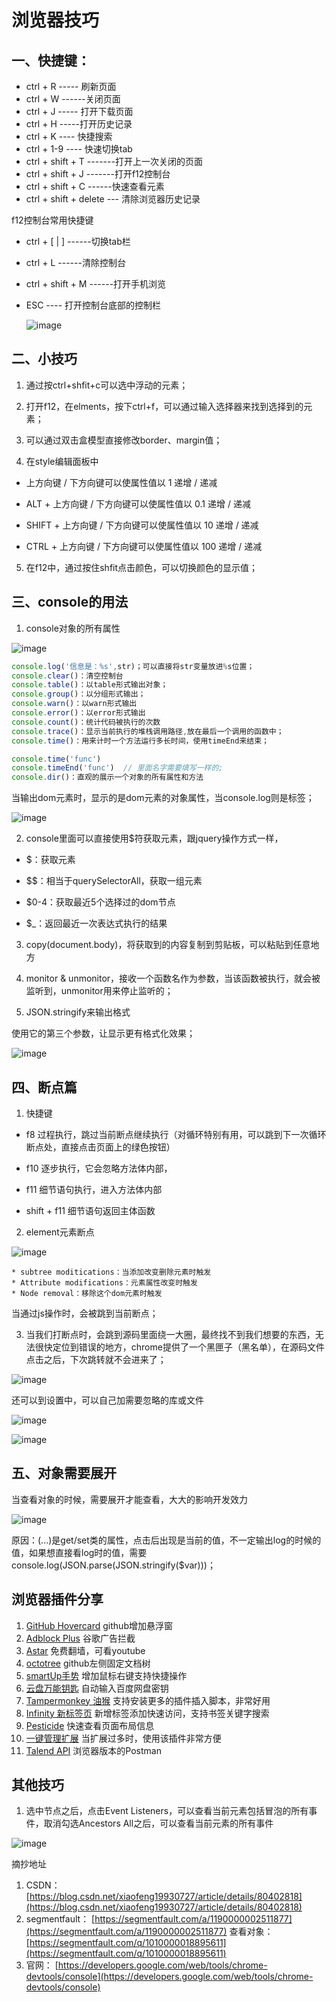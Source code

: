 # 浏览器技巧
## 一、快捷键：
* ctrl + R   ----- 刷新页面
* ctrl + W ------关闭页面
* ctrl + J  ----- 打开下载页面
* ctrl + H  -----打开历史记录
* ctrl + K ---- 快捷搜索
* ctrl + 1-9  ---- 快速切换tab
* ctrl + shift + T -------打开上一次关闭的页面
* ctrl + shift + J  -------打开f12控制台
* ctrl + shift + C  ------快速查看元素
* ctrl + shift + delete --- 清除浏览器历史记录



f12控制台常用快捷键

* ctrl + [ | ]    ------切换tab栏
* ctrl + L   ------清除控制台
* ctrl + shift + M   ------打开手机浏览
* ESC   ---- 打开控制台底部的控制栏

  ![image](https://notecdn.heny.vip/images/浏览器技巧-01.png)




## 二、小技巧
1. 通过按ctrl+shfit+c可以选中浮动的元素；

2. 打开f12，在elments，按下ctrl+f，可以通过输入选择器来找到选择到的元素；

3. 可以通过双击盒模型直接修改border、margin值；

4. 在style编辑面板中

* 上方向键 / 下方向键可以使属性值以 1 递增 / 递减

* ALT + 上方向键 / 下方向键可以使属性值以 0.1 递增 / 递减

* SHIFT + 上方向键 / 下方向键可以使属性值以 10 递增 / 递减

* CTRL + 上方向键 / 下方向键可以使属性值以 100 递增 / 递减



5. 在f12中，通过按住shfit点击颜色，可以切换颜色的显示值；

## 三、console的用法
1. console对象的所有属性

![image](https://notecdn.heny.vip/images/浏览器技巧-02.png)
```js
console.log('信息是：%s',str)；可以直接将str变量放进%s位置；
console.clear()：清空控制台
console.table()：以table形式输出对象；
console.group()：以分组形式输出；
console.warn()：以warn形式输出
console.error()：以error形式输出
console.count()：统计代码被执行的次数
console.trace()：显示当前执行的堆栈调用路径,放在最后一个调用的函数中；
console.time()：用来计时一个方法运行多长时间，使用timeEnd来结束；

console.time('func')
console.timeEnd('func')  // 里面名字需要填写一样的;
console.dir()：直观的展示一个对象的所有属性和方法
```
当输出dom元素时，显示的是dom元素的对象属性，当console.log则是标签；

![image](https://notecdn.heny.vip/images/浏览器技巧-03.png)

2. console里面可以直接使用$符获取元素，跟jquery操作方式一样，

* $：获取元素

* $$：相当于querySelectorAll，获取一组元素

* $0-4：获取最近5个选择过的dom节点

* $_：返回最近一次表达式执行的结果



3. copy(document.body)，将获取到的内容复制到剪贴板，可以粘贴到任意地方

4. monitor & unmonitor，接收一个函数名作为参数，当该函数被执行，就会被监听到，unmonitor用来停止监听的；

5. JSON.stringify来输出格式

使用它的第三个参数，让显示更有格式化效果；

![image](https://notecdn.heny.vip/images/浏览器技巧-04.png)



## 四、断点篇
1. 快捷键

* f8    过程执行，跳过当前断点继续执行（对循环特别有用，可以跳到下一次循环断点处，直接点击页面上的绿色按钮）

* f10    逐步执行，它会忽略方法体内部，

* f11   细节语句执行，进入方法体内部

* shift + f11   细节语句返回主体函数



2. element元素断点

![image](https://notecdn.heny.vip/images/浏览器技巧-05.png)

	* subtree moditications：当添加改变删除元素时触发
	* Attribute modifications：元素属性改变时触发
	* Node removal：移除这个dom元素时触发


当通过js操作时，会被跳到当前断点；

3. 当我们打断点时，会跳到源码里面绕一大圈，最终找不到我们想要的东西，无法很快定位到错误的地方，chrome提供了一个黑匣子（黑名单），在源码文件点击之后，下次跳转就不会进来了；

![image](https://notecdn.heny.vip/images/浏览器技巧-06.png)

还可以到设置中，可以自己加需要忽略的库或文件

![image](https://notecdn.heny.vip/images/浏览器技巧-07.png)

![image](https://notecdn.heny.vip/images/浏览器技巧-08.png)


## 五、对象需要展开
当查看对象的时候，需要展开才能查看，大大的影响开发效力

![image](https://notecdn.heny.vip/images/浏览器技巧-09.png)

原因：(...)是get/set类的属性，点击后出现是当前的值，不一定输出log的时候的值，如果想直接看log时的值，需要console.log(JSON.parse(JSON.stringify($var)))；





## 浏览器插件分享

1. [GitHub Hovercard](https://chrome.google.com/webstore/detail/github-hovercard/mmoahbbnojgkclgceahhakhnccimnplk) github增加悬浮窗
2. [Adblock Plus](https://chrome.google.com/webstore/detail/adblock-plus-free-ad-bloc/cfhdojbkjhnklbpkdaibdccddilifddb) 谷歌广告拦截
3. [Astar](https://chrome.google.com/webstore/detail/astar-vpn-free-and-fast-v/jajilbjjinjmgcibalaakngmkilboobh?utm_source=chrome-ntp-icon)  免费翻墙，可看youtube
4. [octotree](https://www.octotree.io/) github左侧固定文档树
5. [smartUp手势](https://chrome.google.com/webstore/detail/smartup-gestures/bgjfekefhjemchdeigphccilhncnjldn) 增加鼠标右键支持快捷操作
6. [云盘万能钥匙](https://extension.yunpanjingling.com/) 自动输入百度网盘密钥
7. [Tampermonkey 油猴](https://chrome.google.com/webstore/detail/tampermonkey/dhdgffkkebhmkfjojejmpbldmpobfkfo) 支持安装更多的插件插入脚本，非常好用
8. [Infinity 新标签页](https://chrome.google.com/webstore/detail/tampermonkey/dhdgffkkebhmkfjojejmpbldmpobfkfo) 新增标签添加快速访问，支持书签关键字搜索
9. [Pesticide](https://chrome.google.com/webstore/detail/pesticide-for-chrome/bblbgcheenepgnnajgfpiicnbbdmmooh) 快速查看页面布局信息
10. [一键管理扩展]([https://chrome.google.com/webstore/detail/%E4%B8%80%E9%94%AE%E7%AE%A1%E7%90%86%E6%89%A9%E5%B1%95/lboblnfejcmcaplhnbkkfcienhlhpnni](https://chrome.google.com/webstore/detail/一键管理扩展/lboblnfejcmcaplhnbkkfcienhlhpnni)) 当扩展过多时，使用该插件非常方便
11. [Talend API](https://chrome.google.com/webstore/detail/talend-api-tester-free-ed/aejoelaoggembcahagimdiliamlcdmfm) 浏览器版本的Postman






## 其他技巧
1. 选中节点之后，点击Event Listeners，可以查看当前元素包括冒泡的所有事件，取消勾选Ancestors All之后，可以查看当前元素的所有事件

![image](https://notecdn.heny.vip/images/浏览器技巧-10.png)



摘抄地址
1. CSDN： [https://blog.csdn.net/xiaofeng19930727/article/details/80402818](https://blog.csdn.net/xiaofeng19930727/article/details/80402818)
2. segmentfault： [https://segmentfault.com/a/1190000002511877](https://segmentfault.com/a/1190000002511877)
      查看对象：[https://segmentfault.com/q/1010000018895611](https://segmentfault.com/q/1010000018895611)
3. 官网： [https://developers.google.com/web/tools/chrome-devtools/console](https://developers.google.com/web/tools/chrome-devtools/console)

